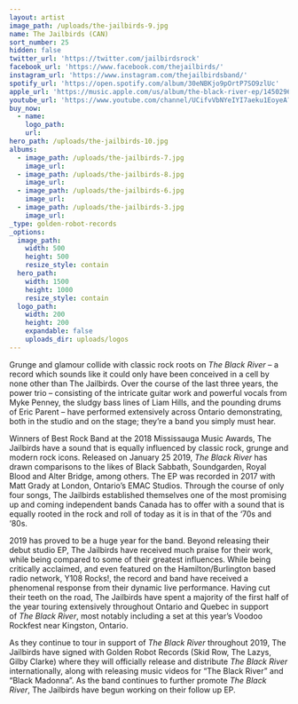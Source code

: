 ```yaml
---
layout: artist
image_path: /uploads/the-jailbirds-9.jpg
name: The Jailbirds (CAN)
sort_number: 25
hidden: false
twitter_url: 'https://twitter.com/jailbirdsrock'
facebook_url: 'https://www.facebook.com/thejailbirds/'
instagram_url: 'https://www.instagram.com/thejailbirdsband/'
spotify_url: 'https://open.spotify.com/album/30eNBKjo9pOrtP7SO9zlUc'
apple_url: 'https://music.apple.com/us/album/the-black-river-ep/1450296060'
youtube_url: 'https://www.youtube.com/channel/UCifvVbNYeIYI7aeku1EoyeA?view_as=subscriber'
buy_now:
  - name:
    logo_path:
    url:
hero_path: /uploads/the-jailbirds-10.jpg
albums:
  - image_path: /uploads/the-jailbirds-7.jpg
    image_url:
  - image_path: /uploads/the-jailbirds-8.jpg
    image_url:
  - image_path: /uploads/the-jailbirds-6.jpg
    image_url:
  - image_path: /uploads/the-jailbirds-3.jpg
    image_url:
_type: golden-robot-records
_options:
  image_path:
    width: 500
    height: 500
    resize_style: contain
  hero_path:
    width: 1500
    height: 1000
    resize_style: contain
  logo_path:
    width: 200
    height: 200
    expandable: false
    uploads_dir: uploads/logos
---
```


Grunge and glamour collide with classic rock roots on&nbsp;*The Black River*&nbsp;– a record which sounds like it could only have been conceived in a cell by none other than The Jailbirds. Over the course of the last three years, the power trio – consisting of the intricate guitar work and powerful vocals from Myke Penney, the sludgy bass lines of Liam Hills, and the pounding drums of Eric Parent – have performed extensively across Ontario demonstrating, both in the studio and on the stage; they’re a band you simply must hear.

Winners of Best Rock Band at the 2018 Mississauga Music Awards, The Jailbirds have a sound that is equally influenced by classic rock, grunge and modern rock icons. Released on January 25 2019,&nbsp;*The Black River*&nbsp;has drawn comparisons to the likes of Black Sabbath, Soundgarden, Royal Blood and Alter Bridge, among others. The EP was recorded in 2017 with Matt Grady at London, Ontario’s EMAC Studios. Through the course of only four songs, The Jailbirds established themselves one of the most promising up and coming independent bands Canada has to offer with a sound that is equally rooted in the rock and roll of today as it is in that of the ‘70s and ‘80s.

2019 has proved to be a huge year for the band. Beyond releasing their debut studio EP, The Jailbirds have received much praise for their work, while being compared to some of their greatest influences. While being critically acclaimed, and even featured on the Hamilton/Burlington based radio network, Y108 Rocks\!, the record and band have received a phenomenal response from their dynamic live performance. Having cut their teeth on the road, The Jailbirds have spent a majority of the first half of the year touring extensively throughout Ontario and Quebec in support of&nbsp;*The Black River*, most notably including a set at this year’s Voodoo Rockfest near Kingston, Ontario.&nbsp;&nbsp;

As they continue to tour in support of&nbsp;*The Black River*&nbsp;throughout 2019, The Jailbirds have signed with Golden Robot Records (Skid Row, The Lazys, Gilby Clarke) where they will officially release and distribute&nbsp;*The Black River* internationally, along with releasing music videos for “The Black River” and “Black Madonna”. As the band continues to further promote&nbsp;*The Black River*, The Jailbirds have begun working on their follow up EP.&nbsp;